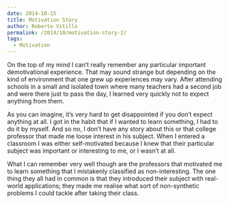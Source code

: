 ```yaml
---
date: 2014-10-15
title: Motivation Story
author: Roberto Vitillo
permalink: /2014/10/motivation-story-2/
tags:
  - Motivation
---
```

On the top of my mind I can’t really remember any particular important demotivational experience. That may sound strange but depending on the kind of environment that one grew up experiences may vary. After attending schools in a small and isolated town where many teachers had a second job and were there just to pass the day, I learned very quickly not to expect anything from them.

As you can imagine, it’s very hard to get disappointed if you don’t expect anything at all. I got in the habit that if I wanted to learn something, I had to do it by myself. And so no, I don’t have any story about this or that college professor that made me loose interest in his subject. When I entered a classroom I was either self-motivated because I knew that their particular subject was important or interesting to me, or I wasn’t at all.

What I can remember very well though are the professors that motivated me to learn something that I mistakenly classified as non-interesting. The one thing they all had in common is that they introduced their subject with real-world applications; they made me realise what sort of non-synthetic problems I could tackle after taking their class.
